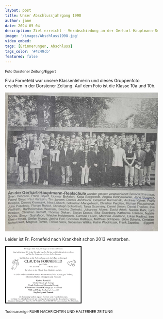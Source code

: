 ```yaml
---
layout: post
title: Unser Abschlussjahrgang 1998
author: jane
date: 2024-05-04
description: Ziel erreicht - Verabschiedung an der Gerhart-Hauptmann-Schule
image: '/images/Abschluss1998.jpg'
video_embed: 
tags: [Erinnerungen, Abschluss]
tags_color: '#4c49cb'
featured: false
---
```

<small> Foto Dorstener Zeitung/Eggert</small>

Frau Fornefeld war unsere Klassenlehrerin und dieses Gruppenfoto erschien in der Dorstener Zeitung. Auf dem Foto ist die Klasse 10a und 10b.

<img src="/images/Abschluss1998Artikel.jpg" loading="lazy" alt="Artikel">

Leider ist Fr. Fornefeld nach Krankheit schon 2013 verstorben.

<img src="/images/fornefeld.jpg" loading="lazy" alt="Todesanzeige" style="width: 50%;">

<small> Todesanzeige RUHR NACHRICHTEN UND HALTERNER ZEITUNG</small>